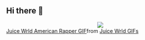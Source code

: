 ## Hi there 👋

<div id="header" align="center">
  <img src="https://tenor.com/search/juice+wrld-gifs"/>
</div>
<div class="tenor-gif-embed" data-postid="17002109" data-share-method="host" data-aspect-ratio="1.66667" data-width="100%"><a href="https://tenor.com/view/juice-wrld-american-rapper-jarad-anthony-higgins-cigar-smoke-gif-17002109">Juice Wrld American Rapper GIF</a>from <a href="https://tenor.com/search/juice+wrld-gifs">Juice Wrld GIFs</a></div> <script type="text/javascript" async src="https://tenor.com/embed.js"></script>
<!--
**unkabas/unkabas** is a ✨ _special_ ✨ repository because its `README.md` (this file) appears on your GitHub profile.

Here are some ideas to get you started:

- 🔭 I’m currently working on ...
- 🌱 I’m currently learning ...
- 👯 I’m looking to collaborate on ...
- 🤔 I’m looking for help with ...
- 💬 Ask me about ...
- 📫 How to reach me: ...
- 😄 Pronouns: ...
- ⚡ Fun fact: ...
-->
